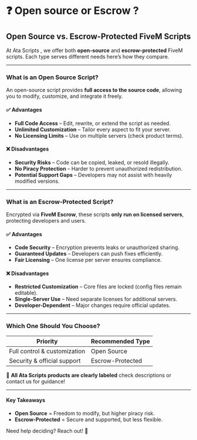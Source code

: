 # ❓ Open source or Escrow ?

## Open Source vs. Escrow-Protected FiveM Scripts

At Ata Scripts , we offer both **open-source** and **escrow-protected** FiveM scripts. Each type serves different needs here’s how they compare.

***

### **What is an Open Source Script?**

An open-source script provides **full access to the source code**, allowing you to modify, customize, and integrate it freely.

#### ✅ **Advantages**

* **Full Code Access** – Edit, rewrite, or extend the script as needed.
* **Unlimited Customization** – Tailor every aspect to fit your server.
* **No Licensing Limits** – Use on multiple servers (check product terms).

#### ❌ **Disadvantages**

* **Security Risks** – Code can be copied, leaked, or resold illegally.
* **No Piracy Protection** – Harder to prevent unauthorized redistribution.
* **Potential Support Gaps** – Developers may not assist with heavily modified versions.

***

### **What is an Escrow-Protected Script?**

Encrypted via **FiveM Escrow**, these scripts **only run on licensed servers**, protecting developers and users.

#### ✅ **Advantages**

* **Code Security** – Encryption prevents leaks or unauthorized sharing.
* **Guaranteed Updates** – Developers can push fixes efficiently.
* **Fair Licensing** – One license per server ensures compliance.

#### ❌ **Disadvantages**

* **Restricted Customization** – Core files are locked (config files remain editable).
* **Single-Server Use** – Need separate licenses for additional servers.
* **Developer-Dependent** – Major changes require official updates.

***

### **Which One Should You Choose?**

| **Priority**                 | **Recommended Type** |
| ---------------------------- | -------------------- |
| Full control & customization | Open Source          |
| Security & official support  | Escrow-Protected     |

🔹 **All Ata Scripts products are clearly labeled** check descriptions or contact us for guidance!

***

#### **Key Takeaways**

* **Open Source** = Freedom to modify, but higher piracy risk.
* **Escrow-Protected** = Secure and supported, but less flexible.

Need help deciding? Reach out! 💬

